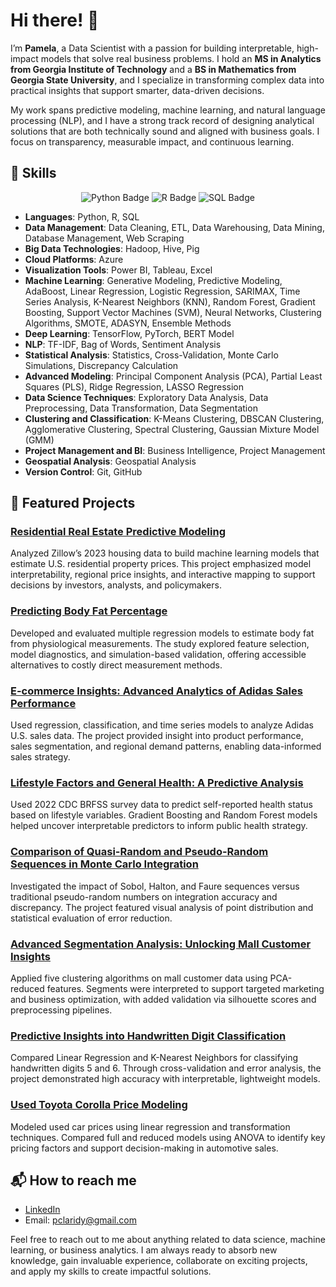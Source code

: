 # Hi there! 👋

I’m **Pamela**, a Data Scientist with a passion for building interpretable, high-impact models that solve real business problems. I hold an **MS in Analytics from Georgia Institute of Technology** and a **BS in Mathematics from Georgia State University**, and I specialize in transforming complex data into practical insights that support smarter, data-driven decisions.

My work spans predictive modeling, machine learning, and natural language processing (NLP), and I have a strong track record of designing analytical solutions that are both technically sound and aligned with business goals. I focus on transparency, measurable impact, and continuous learning.

## 🔧 Skills

<p align="center">
  <img src="https://img.shields.io/badge/Python-3776AB?style=for-the-badge&logo=python&logoColor=white" alt="Python Badge"/>
  <img src="https://img.shields.io/badge/R-276DC3?style=for-the-badge&logo=r&logoColor=white" alt="R Badge"/>
  <img src="https://img.shields.io/badge/SQL-4479A1?style=for-the-badge&logo=postgresql&logoColor=white" alt="SQL Badge"/>
</p>

- **Languages**: Python, R, SQL  
- **Data Management**: Data Cleaning, ETL, Data Warehousing, Data Mining, Database Management, Web Scraping  
- **Big Data Technologies**: Hadoop, Hive, Pig  
- **Cloud Platforms**: Azure  
- **Visualization Tools**: Power BI, Tableau, Excel  
- **Machine Learning**: Generative Modeling, Predictive Modeling, AdaBoost, Linear Regression, Logistic Regression, SARIMAX, Time Series Analysis, K-Nearest Neighbors (KNN), Random Forest, Gradient Boosting, Support Vector Machines (SVM), Neural Networks, Clustering Algorithms, SMOTE, ADASYN, Ensemble Methods  
- **Deep Learning**: TensorFlow, PyTorch, BERT Model  
- **NLP**: TF-IDF, Bag of Words, Sentiment Analysis  
- **Statistical Analysis**: Statistics, Cross-Validation, Monte Carlo Simulations, Discrepancy Calculation  
- **Advanced Modeling**: Principal Component Analysis (PCA), Partial Least Squares (PLS), Ridge Regression, LASSO Regression  
- **Data Science Techniques**: Exploratory Data Analysis, Data Preprocessing, Data Transformation, Data Segmentation  
- **Clustering and Classification**: K-Means Clustering, DBSCAN Clustering, Agglomerative Clustering, Spectral Clustering, Gaussian Mixture Model (GMM)  
- **Project Management and BI**: Business Intelligence, Project Management  
- **Geospatial Analysis**: Geospatial Analysis  
- **Version Control**: Git, GitHub  

## 🌟 Featured Projects

### [Residential Real Estate Predictive Modeling](https://github.com/pclaridy/USRealEstateTrends)  
Analyzed Zillow’s 2023 housing data to build machine learning models that estimate U.S. residential property prices. This project emphasized model interpretability, regional price insights, and interactive mapping to support decisions by investors, analysts, and policymakers.

### [Predicting Body Fat Percentage](https://github.com/pclaridy/body-fat-predictive-analytics)  
Developed and evaluated multiple regression models to estimate body fat from physiological measurements. The study explored feature selection, model diagnostics, and simulation-based validation, offering accessible alternatives to costly direct measurement methods.

### [E-commerce Insights: Advanced Analytics of Adidas Sales Performance](https://github.com/pclaridy/adidas-us-sales-predictive-analytics)  
Used regression, classification, and time series models to analyze Adidas U.S. sales data. The project provided insight into product performance, sales segmentation, and regional demand patterns, enabling data-informed sales strategy.

### [Lifestyle Factors and General Health: A Predictive Analysis](https://github.com/pclaridy/general-health-lifestyle-factors)  
Used 2022 CDC BRFSS survey data to predict self-reported health status based on lifestyle variables. Gradient Boosting and Random Forest models helped uncover interpretable predictors to inform public health strategy.

### [Comparison of Quasi-Random and Pseudo-Random Sequences in Monte Carlo Integration](https://github.com/pclaridy/monte-carlo-discrepancy-analysis)  
Investigated the impact of Sobol, Halton, and Faure sequences versus traditional pseudo-random numbers on integration accuracy and discrepancy. The project featured visual analysis of point distribution and statistical evaluation of error reduction.

### [Advanced Segmentation Analysis: Unlocking Mall Customer Insights](https://github.com/pclaridy/mall-customer-segmentation)  
Applied five clustering algorithms on mall customer data using PCA-reduced features. Segments were interpreted to support targeted marketing and business optimization, with added validation via silhouette scores and preprocessing pipelines.

### [Predictive Insights into Handwritten Digit Classification](https://github.com/pclaridy/digit-classification-knn-linreg)  
Compared Linear Regression and K-Nearest Neighbors for classifying handwritten digits 5 and 6. Through cross-validation and error analysis, the project demonstrated high accuracy with interpretable, lightweight models.

### [Used Toyota Corolla Price Modeling](https://github.com/pclaridy/corolla-sales-regression-analysis)  
Modeled used car prices using linear regression and transformation techniques. Compared full and reduced models using ANOVA to identify key pricing factors and support decision-making in automotive sales.

## 📬 How to reach me

- [LinkedIn](https://www.linkedin.com/in/pamelaclaridy/)
- Email: [pclaridy@gmail.com](mailto:pclaridy@gmail.com)

Feel free to reach out to me about anything related to data science, machine learning, or business analytics. I am always ready to absorb new knowledge, gain invaluable experience, collaborate on exciting projects, and apply my skills to create impactful solutions.
